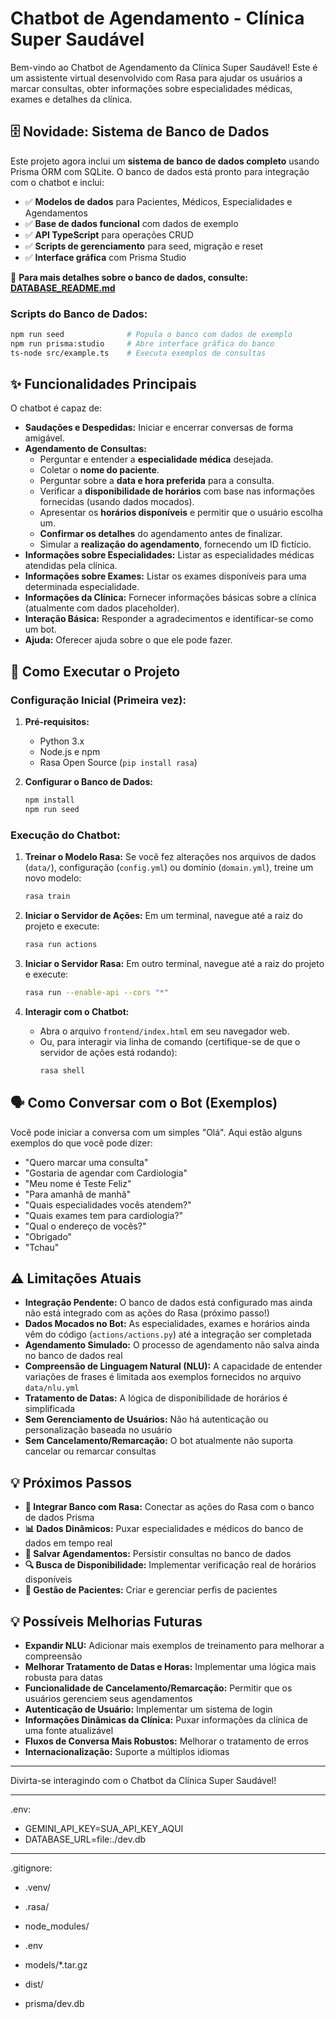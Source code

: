 # Chatbot de Agendamento - Clínica Super Saudável

Bem-vindo ao Chatbot de Agendamento da Clínica Super Saudável! Este é um assistente virtual desenvolvido com Rasa para ajudar os usuários a marcar consultas, obter informações sobre especialidades médicas, exames e detalhes da clínica.

## 🗄️ Novidade: Sistema de Banco de Dados

Este projeto agora inclui um **sistema de banco de dados completo** usando Prisma ORM com SQLite. O banco de dados está pronto para integração com o chatbot e inclui:

- ✅ **Modelos de dados** para Pacientes, Médicos, Especialidades e Agendamentos
- ✅ **Base de dados funcional** com dados de exemplo
- ✅ **API TypeScript** para operações CRUD
- ✅ **Scripts de gerenciamento** para seed, migração e reset
- ✅ **Interface gráfica** com Prisma Studio

📖 **Para mais detalhes sobre o banco de dados, consulte: [DATABASE_README.md](DATABASE_README.md)**

### Scripts do Banco de Dados:
```bash
npm run seed              # Popula o banco com dados de exemplo
npm run prisma:studio     # Abre interface gráfica do banco
ts-node src/example.ts    # Executa exemplos de consultas
```

## ✨ Funcionalidades Principais

O chatbot é capaz de:

* **Saudações e Despedidas:** Iniciar e encerrar conversas de forma amigável.
* **Agendamento de Consultas:**
    * Perguntar e entender a **especialidade médica** desejada.
    * Coletar o **nome do paciente**.
    * Perguntar sobre a **data e hora preferida** para a consulta.
    * Verificar a **disponibilidade de horários** com base nas informações fornecidas (usando dados mocados).
    * Apresentar os **horários disponíveis** e permitir que o usuário escolha um.
    * **Confirmar os detalhes** do agendamento antes de finalizar.
    * Simular a **realização do agendamento**, fornecendo um ID fictício.
* **Informações sobre Especialidades:** Listar as especialidades médicas atendidas pela clínica.
* **Informações sobre Exames:** Listar os exames disponíveis para uma determinada especialidade.
* **Informações da Clínica:** Fornecer informações básicas sobre a clínica (atualmente com dados placeholder).
* **Interação Básica:** Responder a agradecimentos e identificar-se como um bot.
* **Ajuda:** Oferecer ajuda sobre o que ele pode fazer.

## 🚀 Como Executar o Projeto

### Configuração Inicial (Primeira vez):

1.  **Pré-requisitos:**
    * Python 3.x
    * Node.js e npm
    * Rasa Open Source (`pip install rasa`)

2.  **Configurar o Banco de Dados:**
    ```bash
    npm install
    npm run seed
    ```

### Execução do Chatbot:

1.  **Treinar o Modelo Rasa:**
    Se você fez alterações nos arquivos de dados (`data/`), configuração (`config.yml`) ou domínio (`domain.yml`), treine um novo modelo:
    ```bash
    rasa train
    ```

2.  **Iniciar o Servidor de Ações:**
    Em um terminal, navegue até a raiz do projeto e execute:
    ```bash
    rasa run actions
    ```

3.  **Iniciar o Servidor Rasa:**
    Em outro terminal, navegue até a raiz do projeto e execute:
    ```bash
    rasa run --enable-api --cors "*"
    ```

4.  **Interagir com o Chatbot:**
    * Abra o arquivo `frontend/index.html` em seu navegador web.
    * Ou, para interagir via linha de comando (certifique-se de que o servidor de ações está rodando):
        ```bash
        rasa shell
        ```

## 🗣️ Como Conversar com o Bot (Exemplos)

Você pode iniciar a conversa com um simples "Olá". Aqui estão alguns exemplos do que você pode dizer:

* "Quero marcar uma consulta"
* "Gostaria de agendar com Cardiologia"
* "Meu nome é Teste Feliz"
* "Para amanhã de manhã"
* "Quais especialidades vocês atendem?"
* "Quais exames tem para cardiologia?"
* "Qual o endereço de vocês?"
* "Obrigado"
* "Tchau"

## ⚠️ Limitações Atuais

* **Integração Pendente:** O banco de dados está configurado mas ainda não está integrado com as ações do Rasa (próximo passo!)
* **Dados Mocados no Bot:** As especialidades, exames e horários ainda vêm do código (`actions/actions.py`) até a integração ser completada
* **Agendamento Simulado:** O processo de agendamento não salva ainda no banco de dados real
* **Compreensão de Linguagem Natural (NLU):** A capacidade de entender variações de frases é limitada aos exemplos fornecidos no arquivo `data/nlu.yml`
* **Tratamento de Datas:** A lógica de disponibilidade de horários é simplificada
* **Sem Gerenciamento de Usuários:** Não há autenticação ou personalização baseada no usuário
* **Sem Cancelamento/Remarcação:** O bot atualmente não suporta cancelar ou remarcar consultas

## 💡 Próximos Passos

* **🔗 Integrar Banco com Rasa:** Conectar as ações do Rasa com o banco de dados Prisma
* **📊 Dados Dinâmicos:** Puxar especialidades e médicos do banco de dados em tempo real
* **💾 Salvar Agendamentos:** Persistir consultas no banco de dados
* **🔍 Busca de Disponibilidade:** Implementar verificação real de horários disponíveis
* **👤 Gestão de Pacientes:** Criar e gerenciar perfis de pacientes

## 💡 Possíveis Melhorias Futuras

* **Expandir NLU:** Adicionar mais exemplos de treinamento para melhorar a compreensão
* **Melhorar Tratamento de Datas e Horas:** Implementar uma lógica mais robusta para datas
* **Funcionalidade de Cancelamento/Remarcação:** Permitir que os usuários gerenciem seus agendamentos
* **Autenticação de Usuário:** Implementar um sistema de login
* **Informações Dinâmicas da Clínica:** Puxar informações da clínica de uma fonte atualizável
* **Fluxos de Conversa Mais Robustos:** Melhorar o tratamento de erros
* **Internacionalização:** Suporte a múltiplos idiomas

---

Divirta-se interagindo com o Chatbot da Clínica Super Saudável!




---

.env:

- GEMINI_API_KEY=SUA_API_KEY_AQUI
- DATABASE_URL=file:./dev.db

---

.gitignore:

- .venv/
- .rasa/

- node_modules/

- .env

- models/*.tar.gz
- dist/
- prisma/dev.db